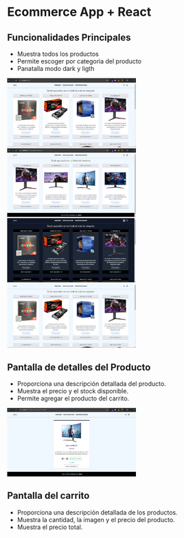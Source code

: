 # Ecommerce App + React

## Funcionalidades Principales

- Muestra todos los productos
- Permite escoger por categoria del producto
- Panatalla modo dark y ligth
<div className="flex">
<img src="/screenshot/allCategories.png" width="300">
<img src="/screenshot/filterforcategory.png" width="300">
<img src="/screenshot/dark.png" width="300">
<img src="/screenshot/light.png" width="300">
</div>

## Pantalla de detalles del Producto

- Proporciona una descripción detallada del producto.
- Muestra el precio y el stock disponible.
- Permite agregar el producto del carrito.
<img src="/screenshot/itemdetail.png" width="300">

## Pantalla del carrito

- Proporciona una descripción detallada de los productos.
- Muestra la cantidad, la imagen y el precio del producto.
- Muestra el precio total.

